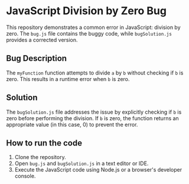 # JavaScript Division by Zero Bug

This repository demonstrates a common error in JavaScript: division by zero. The `bug.js` file contains the buggy code, while `bugSolution.js` provides a corrected version.

## Bug Description

The `myFunction` function attempts to divide `a` by `b` without checking if `b` is zero. This results in a runtime error when `b` is zero. 

## Solution

The `bugSolution.js` file addresses the issue by explicitly checking if `b` is zero before performing the division. If `b` is zero, the function returns an appropriate value (in this case, 0) to prevent the error.

## How to run the code

1. Clone the repository.
2. Open `bug.js` and `bugSolution.js` in a text editor or IDE.
3. Execute the JavaScript code using Node.js or a browser's developer console.